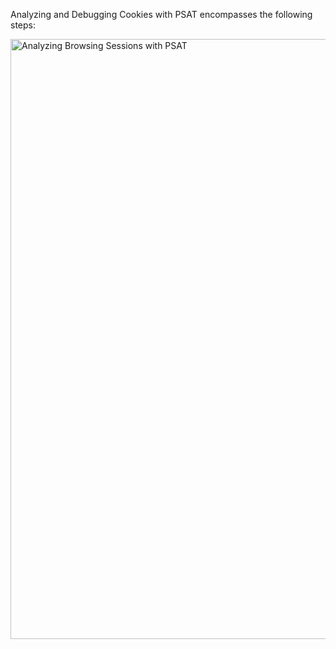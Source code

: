 Analyzing and Debugging Cookies with PSAT encompasses the following steps:

<img width="960" alt="Analyzing Browsing Sessions with PSAT" src="images/analyzing-browsing-sessions/analyzing-browsing-sessions.avif">


